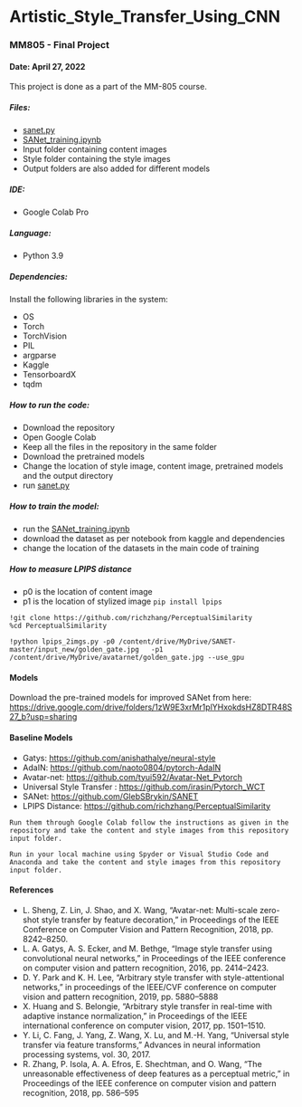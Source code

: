 # Artistic_Style_Transfer_Using_CNN
### MM805 - Final Project
#### Date: April 27, 2022

This project is done as a part of the MM-805 course.

##### Files:
* [sanet.py](https://github.com/SabrinaNasrin/Artistic_Style_Transfer_Using_CNN/blob/main/sanet.py)
* [SANet_training.ipynb](https://github.com/SabrinaNasrin/Artistic_Style_Transfer_Using_CNN/blob/main/SANet_training.ipynb)
* Input folder containing content images
* Style folder containing the style images
* Output folders are also added for different models

##### IDE:
* Google Colab Pro

##### Language:
* Python 3.9

##### Dependencies:
Install the following libraries in the system:
* OS
* Torch
* TorchVision
* PIL
* argparse
* Kaggle
* TensorboardX
* tqdm


##### How to run the code:
* Download the repository
* Open Google Colab
* Keep all the files in the repository in the same folder
* Download the pretrained models
* Change the location of style image, content image, pretrained models and the output directory
* run [sanet.py](https://github.com/SabrinaNasrin/Artistic_Style_Transfer_Using_CNN/blob/main/sanet.py)

##### How to train the model:
* run the [SANet_training.ipynb](https://github.com/SabrinaNasrin/Artistic_Style_Transfer_Using_CNN/blob/main/SANet_training.ipynb)
* download the dataset as per notebook from kaggle and dependencies
* change the location of the datasets in the main code of training

##### How to measure LPIPS distance
* p0 is the location of content image
* p1 is the location of stylized image
```pip install lpips```
```
!git clone https://github.com/richzhang/PerceptualSimilarity
%cd PerceptualSimilarity
```
```
!python lpips_2imgs.py -p0 /content/drive/MyDrive/SANET-master/input_new/golden_gate.jpg   -p1 /content/drive/MyDrive/avatarnet/golden_gate.jpg --use_gpu
```

#### Models
Download the pre-trained models for improved SANet from here: https://drive.google.com/drive/folders/1zW9E3xrMr1plYHxokdsHZ8DTR48S27_b?usp=sharing

#### Baseline Models
* Gatys: https://github.com/anishathalye/neural-style
* AdaIN: https://github.com/naoto0804/pytorch-AdaIN
* Avatar-net: https://github.com/tyui592/Avatar-Net_Pytorch
* Universal Style Transfer : https://github.com/irasin/Pytorch_WCT 
* SANet: https://github.com/GlebSBrykin/SANET
* LPIPS Distance: https://github.com/richzhang/PerceptualSimilarity
```
Run them through Google Colab follow the instructions as given in the repository and take the content and style images from this repository input folder.
```

```
Run in your local machine using Spyder or Visual Studio Code and Anaconda and take the content and style images from this repository input folder.

```

#### References

* L. Sheng, Z. Lin, J. Shao, and X. Wang, “Avatar-net: Multi-scale zero-shot style transfer by feature decoration,” in Proceedings of the IEEE Conference on Computer Vision and Pattern Recognition, 2018, pp. 8242–8250.
* L. A. Gatys, A. S. Ecker, and M. Bethge, “Image style transfer using convolutional neural networks,” in Proceedings of the IEEE conference on computer vision and pattern recognition, 2016, pp. 2414–2423.
* D. Y. Park and K. H. Lee, “Arbitrary style transfer with style-attentional networks,” in proceedings of the IEEE/CVF conference on computer vision and pattern recognition, 2019, pp. 5880–5888
* X. Huang and S. Belongie, “Arbitrary style transfer in real-time with adaptive instance normalization,” in Proceedings of the IEEE international conference on computer vision, 2017, pp. 1501–1510.
* Y. Li, C. Fang, J. Yang, Z. Wang, X. Lu, and M.-H. Yang, “Universal style transfer via feature transforms,” Advances in neural information processing systems, vol. 30, 2017.
* R. Zhang, P. Isola, A. A. Efros, E. Shechtman, and O. Wang, “The unreasonable effectiveness of deep features as a perceptual metric,” in Proceedings of the IEEE conference on computer vision and pattern recognition, 2018, pp. 586–595
